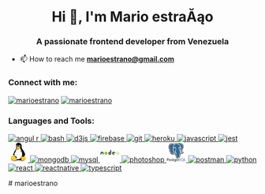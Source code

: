 <h1 align="center">Hi 👋, I'm Mario estraĂąo</h1>
<h3 align="center">A passionate frontend developer from Venezuela</h3>

- 📫 How to reach me **marioestrano@gmail.com**

<h3 align="left">Connect with me:</h3>
<p align="left">
<a href="https://twitter.com/marioestrano" target="blank"><img align="center" src="https://raw.githubusercontent.com/rahuldkjain/github-profile-readme-generator
master/src/images/icons/Social/twitter.svg" alt="marioestrano" height="30" width="40" /></a>
<a href="https://linkedin.com/in/marioestrano" target="blank"><img align="center" src="https://raw.githubusercontent.com/rahuldkjain/github-profile-readme-gener
tor/master/src/images/icons/Social/linked-in-alt.svg" alt="marioestrano" height="30" width="40" /></a>
</p>

<h3 align="left">Languages and Tools:</h3>
<p align="left"> <a href="https://angular.io" target="_blank" rel="noreferrer"> <img src="https://angular.io/assets/images/logos/angular/angular.svg" alt="angul
r" width="40" height="40"/> </a> <a href="https://www.gnu.org/software/bash/" target="_blank" rel="noreferrer"> <img src="https://www.vectorlogo.zone/logos/gnu
bash/gnu_bash-icon.svg" alt="bash" width="40" height="40"/> </a> <a href="https://d3js.org/" target="_blank" rel="noreferrer"> <img src="https://raw.githubuser
ontent.com/devicons/devicon/master/icons/d3js/d3js-original.svg" alt="d3js" width="40" height="40"/> </a> <a href="https://firebase.google.com/" target="_blank
 rel="noreferrer"> <img src="https://www.vectorlogo.zone/logos/firebase/firebase-icon.svg" alt="firebase" width="40" height="40"/> </a> <a href="https://git-sc
.com/" target="_blank" rel="noreferrer"> <img src="https://www.vectorlogo.zone/logos/git-scm/git-scm-icon.svg" alt="git" width="40" height="40"/> </a> <a href=
https://heroku.com" target="_blank" rel="noreferrer"> <img src="https://www.vectorlogo.zone/logos/heroku/heroku-icon.svg" alt="heroku" width="40" height="40"/>
</a> <a href="https://developer.mozilla.org/en-US/docs/Web/JavaScript" target="_blank" rel="noreferrer"> <img src="https://raw.githubusercontent.com/devicons/de
icon/master/icons/javascript/javascript-original.svg" alt="javascript" width="40" height="40"/> </a> <a href="https://jestjs.io" target="_blank" rel="noreferre
"> <img src="https://www.vectorlogo.zone/logos/jestjsio/jestjsio-icon.svg" alt="jest" width="40" height="40"/> </a> <a href="https://www.linux.org/" target="_b
ank" rel="noreferrer"> <img src="https://raw.githubusercontent.com/devicons/devicon/master/icons/linux/linux-original.svg" alt="linux" width="40" height="40"/>
</a> <a href="https://www.mongodb.com/" target="_blank" rel="noreferrer"> <img src="https://raw.githubusercontent.com/devicons/devicon/master/icons/mongodb/mong
db-original-wordmark.svg" alt="mongodb" width="40" height="40"/> </a> <a href="https://www.mysql.com/" target="_blank" rel="noreferrer"> <img src="https://raw.
ithubusercontent.com/devicons/devicon/master/icons/mysql/mysql-original-wordmark.svg" alt="mysql" width="40" height="40"/> </a> <a href="https://nodejs.org" ta
get="_blank" rel="noreferrer"> <img src="https://raw.githubusercontent.com/devicons/devicon/master/icons/nodejs/nodejs-original-wordmark.svg" alt="nodejs" widt
="40" height="40"/> </a> <a href="https://www.photoshop.com/en" target="_blank" rel="noreferrer"> <img src="https://raw.githubusercontent.com/devicons/devicon/
aster/icons/photoshop/photoshop-line.svg" alt="photoshop" width="40" height="40"/> </a> <a href="https://www.postgresql.org" target="_blank" rel="noreferrer">
<img src="https://raw.githubusercontent.com/devicons/devicon/master/icons/postgresql/postgresql-original-wordmark.svg" alt="postgresql" width="40" height="40"/>
</a> <a href="https://postman.com" target="_blank" rel="noreferrer"> <img src="https://www.vectorlogo.zone/logos/getpostman/getpostman-icon.svg" alt="postman" w
dth="40" height="40"/> </a> <a href="https://www.python.org" target="_blank" rel="noreferrer"> <img src="https://raw.githubusercontent.com/devicons/devicon/mas
er/icons/python/python-original.svg" alt="python" width="40" height="40"/> </a> <a href="https://reactjs.org/" target="_blank" rel="noreferrer"> <img src="http
://raw.githubusercontent.com/devicons/devicon/master/icons/react/react-original-wordmark.svg" alt="react" width="40" height="40"/> </a> <a href="https://reactn
tive.dev/" target="_blank" rel="noreferrer"> <img src="https://reactnative.dev/img/header_logo.svg" alt="reactnative" width="40" height="40"/> </a> <a href="ht
ps://www.typescriptlang.org/" target="_blank" rel="noreferrer"> <img src="https://raw.githubusercontent.com/devicons/devicon/master/icons/typescript/typescript
original.svg" alt="typescript" width="40" height="40"/> </a> </p>
 # marioestrano
